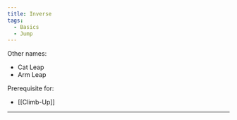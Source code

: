 ```yaml
---
title: Inverse
tags:
  - Basics
  - Jump
---
```

Other names:
* Cat Leap
* Arm Leap

Prerequisite for: 
* [[Climb-Up]]

---